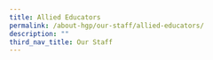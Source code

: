 ```yaml
---
title: Allied Educators
permalink: /about-hgp/our-staff/allied-educators/
description: ""
third_nav_title: Our Staff
---
```

